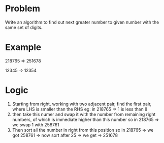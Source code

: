 # Problem

Write an algorithm to find out next greater number to given number with the same set of digits.

# Example

218765 => 251678

12345 => 12354

# Logic

1. Starting from right, working with two adjacent pair, find the first pair, where LHS is smaller than the RHS
eg:  in 218765 => 1 is less than 8
2. then take this numer and swap it with the number from remaining right numbers, of which is immediate higher than this number
so in 218765 => we swap 1 with 258761
3. Then sort all the number in right from this position
so in 218765 => we got 258761 => now sort after 25 => we get  => 251678